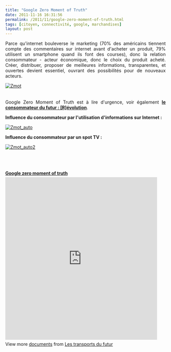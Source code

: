 ```yaml
---
title: "Google Zero Moment of Truth"
date: 2011-11-16 16:31:56
permalink: /2011/11/google-zero-moment-of-truth.html
tags: [citoyen, connectivité, google, marchandises]
layout: post
---
```


<p style="text-align: justify;">Parce qu'internet bouleverse le marketing (70% des américains tiennent compte des commentaires sur internet avant d'acheter un produit, 79% utilisent un smartphone quand ils font des courses), donc la relation consommateur - acteur économique, donc le choix du produit acheté. Créer, distribuer, proposer de meilleures informations, transparentes, et ouvertes devient essentiel, ouvrant des possibilités pour de nouveaux acteurs.</p> <p style="text-align: justify;"><a href="https://gabrielplassat.github.io/transportsdufutur/wp-content/uploads/sites/6/old/6a0120a66d2ad4970b0162fc789ead970d-800wi.jpg" rel="lightbox"><img rel="lightbox[]" alt="Zmot" class="asset  asset-image at-xid-6a0120a66d2ad4970b0162fc789ead970d" src="/wp-content/uploads/sites/6/old/6a0120a66d2ad4970b0162fc789ead970d-500wi.jpg" style="display: block; margin-left: auto; margin-right: auto;" title="Zmot" /></a><br /><br />Google Zero Moment of Truth est à lire d'urgence, voir également <a href="https://gabrielplassat.github.io/transportsdufutur/2011/10/le-consommateur-du-futur-revolution.html" target="_blank"><strong>le consommateur du futur : [R]évolution</strong></a>. </p>  <!--more-->  <strong>Influence du consommateur par l'utilisation d'informations sur Internet :</strong> <p style="text-align: justify;"><a href="https://gabrielplassat.github.io/transportsdufutur/wp-content/uploads/sites/6/old/6a0120a66d2ad4970b015436f68e64970c-800wi.jpg" rel="lightbox"><img rel="lightbox[]" alt="Zmot_auto" class="asset  asset-image at-xid-6a0120a66d2ad4970b015436f68e64970c" src="/wp-content/uploads/sites/6/old/6a0120a66d2ad4970b015436f68e64970c-500wi.jpg" style="display: block; margin-left: auto; margin-right: auto;" title="Zmot_auto" /></a></p> <p style="text-align: justify;"><strong>Influence du consommateur par un spot TV :</strong></p> <p style="text-align: justify;"><a href="https://gabrielplassat.github.io/transportsdufutur/wp-content/uploads/sites/6/old/6a0120a66d2ad4970b0162fc789be2970d-800wi.jpg" rel="lightbox"><img rel="lightbox[]" alt="Zmot_auto2" class="asset  asset-image at-xid-6a0120a66d2ad4970b0162fc789be2970d" src="/wp-content/uploads/sites/6/old/6a0120a66d2ad4970b0162fc789be2970d-500wi.jpg" style="display: block; margin-left: auto; margin-right: auto;" title="Zmot_auto2" /></a><br /><br /><br /></p> <div id="__ss_10186442" style="width: 477px;"><strong style="display: block; margin: 12px 0 4px;"><a href="http://www.slideshare.net/transportsdufutur/google-zero-moment-of-truth" target="_blank" title="Google zero moment of truth">Google zero moment of truth</a></strong> <iframe frameborder="0" height="510" marginheight="0" marginwidth="0" scrolling="no" src="http://www.slideshare.net/slideshow/embed_code/10186442" width="477"></iframe> <div style="padding: 5px 0 12px;">View more <a href="http://www.slideshare.net/" target="_blank">documents</a> from <a href="http://www.slideshare.net/transportsdufutur" target="_blank">Les transports du futur</a></div> </div>
